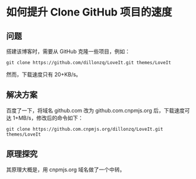 # 如何提升 Clone GitHub 项目的速度


<!--more-->

## 问题

搭建该博客时，需要从 GitHub 克隆一些项目，例如：

`git clone https://github.com/dillonzq/LoveIt.git themes/LoveIt`

然而，下载速度只有 20+KB/s。

## 解决方案

百度了一下，将域名 github.com 改为 github.com.cnpmjs.org 后，下载速度可达 1+MB/s，修改后的命令如下：

`git clone https://github.com.cnpmjs.org/dillonzq/LoveIt.git themes/LoveIt`

## 原理探究

其原理大概是，用 cnpmjs.org 域名做了一个中转。

